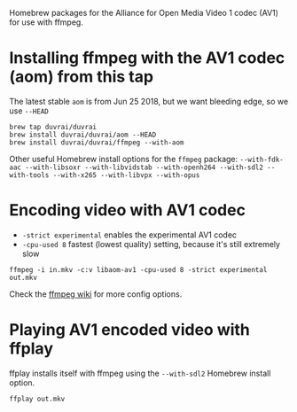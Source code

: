 Homebrew packages for the Alliance for Open Media Video 1 codec (AV1) for use with ffmpeg.

# Installing ffmpeg with the AV1 codec (aom) from this tap

The latest stable `aom` is from Jun 25 2018, but we want bleeding edge, so we use `--HEAD`

    brew tap duvrai/duvrai
    brew install duvrai/duvrai/aom --HEAD
    brew install duvrai/duvrai/ffmpeg --with-aom

Other useful Homebrew install options for the `ffmpeg` package: `--with-fdk-aac --with-libsoxr --with-libvidstab --with-openh264 --with-sdl2 --with-tools --with-x265 --with-libvpx --with-opus`

# Encoding video with AV1 codec
- `-strict experimental` enables the experimental AV1 codec
- `-cpu-used 8` fastest (lowest quality) setting, because it's still extremely slow

```
ffmpeg -i in.mkv -c:v libaom-av1 -cpu-used 8 -strict experimental out.mkv
```

Check the [ffmpeg wiki](https://trac.ffmpeg.org/wiki/Encode/AV1) for more config options.

# Playing AV1 encoded video with ffplay
ffplay installs itself with ffmpeg using the `--with-sdl2` Homebrew install option.

    ffplay out.mkv
